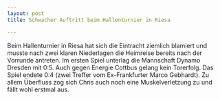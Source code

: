 ```yaml
---
layout: post
title: Schwacher Auftritt beim Hallenturnier in Riesa

---
```


Beim Hallenturnier in Riesa hat sich die Eintracht ziemlich blamiert und musste nach zwei klaren Niederlagen die Heimreise bereits nach der Vorrunde antreten. Im ersten Spiel unterlag die Mannschaft Dynamo Dresden mit 0:5. Auch gegen Energie Cottbus gelang kein Torerfolg. Das Spiel endete 0:4 (zwei Treffer vom Ex-Frankfurter Marco Gebhardt). Zu allem Überfluss zog sich Chris auch noch eine Muskelverletzung zu und fällt wohl erstmal aus.


